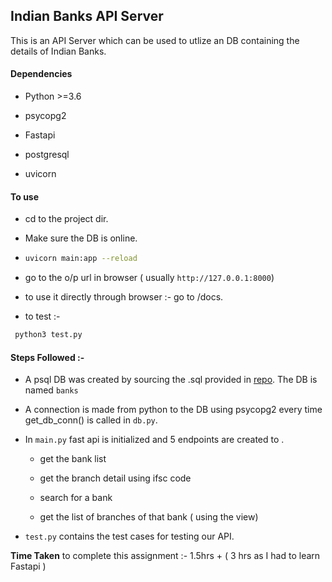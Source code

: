 ## Indian Banks API Server

This is an API Server which can be used to utlize an DB containing the details of Indian Banks.

#### Dependencies

- Python >=3.6

- psycopg2

- Fastapi

- postgresql

- uvicorn

#### To use

- cd to the project dir.

- Make sure the DB is online.

- ```bash
  uvicorn main:app --reload
  ```

- go to the o/p url in browser ( usually `http://127.0.0.1:8000`)    

- to use it directly through browser :- go to /docs.

- to test :- 

```bash
 python3 test.py
```

#### Steps Followed :-

- A psql DB was created by sourcing the .sql provided in [repo](https://github.com/Amanskywalker/indian_banks). The DB is named `banks` 

- A connection is made from python to the DB using psycopg2 every time get_db_conn() is called in `db.py`.

- In `main.py` fast api is initialized and 5 endpoints are created to .
  
  - get the bank list
  
  - get the branch detail using ifsc code
  
  - search for a bank
  
  - get the list of branches of that bank ( using the view)

- `test.py` contains the test cases for testing our API.



**Time Taken** to complete this assignment :-  1.5hrs + ( 3 hrs  as I had to learn Fastapi )


